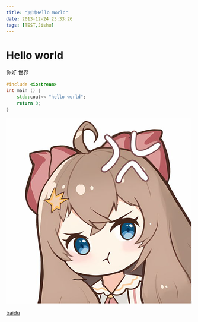 ```yaml
---
title: "测试Hello World"
date: 2013-12-24 23:33:26
tags: [TEST,Jishu]
---
```


# Hello world

你好 世界

```cpp
#include <iostream>
int main () {
    std::cout<< "hello world";
    return 0;
}
```

![Tiana](/image/diana.jpg)

[baidu](http://www.baidu.com/)